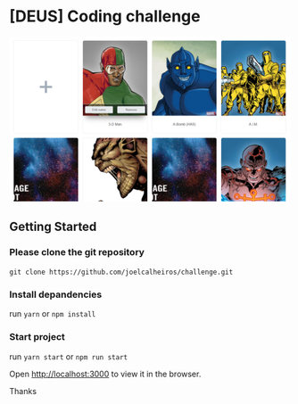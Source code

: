 # [DEUS] Coding challenge

![alt text](./public/Screenshot_13.png "[DEUS] Coding challenge")

## Getting Started

### Please clone the git repository

`git clone https://github.com/joelcalheiros/challenge.git`

### Install depandencies

run `yarn` or `npm install`

### Start project

run `yarn start` or `npm run start`

Open [http://localhost:3000](http://localhost:3000) to view it in the browser.

Thanks
